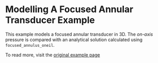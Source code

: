 # Modelling A Focused Annular Transducer Example

This example models a focused annular transducer in 3D. The _on-axis_ pressure is compared with an analytical solution calculated using `focused_annulus_oneil`.

To read more, visit the [original example page](http://www.k-wave.org/documentation/example_at_piston_and_bowl_transducers.php#heading7)